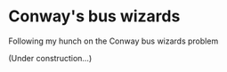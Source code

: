 # Conway's bus wizards

Following my hunch on the Conway bus wizards problem

(Under construction...)
